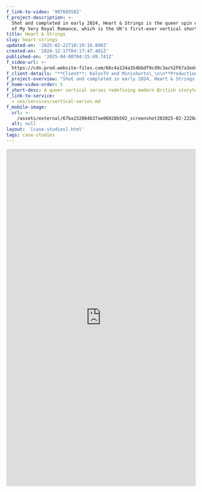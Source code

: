 ```yaml
---
f_link-to-video: '997685582'
f_project-description: >-
  Shot and completed in early 2024, Heart & Strings is the queer spin off series
  of My Very Royal Romance, which is the UK's first-ever vertical short series.
title: Heart & Strings
slug: heart-strings
updated-on: '2025-02-22T18:19:16.890Z'
created-on: '2024-12-17T04:17:47.481Z'
published-on: '2025-04-08T04:15:49.741Z'
f_video-url: >-
  https://cdn.prod.website-files.com/66c4a134a354bbdf9cd9c3ac%2F67a3ed4e1db799d19bfa32e5_Heart%20%26%20Strings-transcode.mp4
f_client-details: "**Client**: KalosTV and Minishorts\_\n\n**Production Country**: UK\_\n\n**Project Type**: Vertical Short Series\_\n\n**Service Type**: Full Production"
f_project-overview: "Shot and completed in early 2024, Heart & Strings is the queer spin off series of My Very Royal Romance, which is the UK's first-ever vertical short series.\_\n\n‍"
f_home-video-order: 5
f_short-desc: A queer vertical series redefining modern British storytelling.
f_link-to-service:
  - cms/services/vertical-series.md
f_mobile-image:
  url: >-
    /assets/external/67ba152084b37ae06028b592_screenshot202025-02-2220at2010.18.27.avif
  alt: null
layout: '[case-studies].html'
tags: case-studies
---
```


<div style="padding:177.78% 0 0 0;position:relative;"><iframe src="https://player.vimeo.com/video/997685582?badge=0&amp;autopause=0&amp;player\_id=0&amp;app\_id=58479" frameborder="0" allow="autoplay; fullscreen; picture-in-picture; clipboard-write" style="position:absolute;top:0;left:0;width:100%;height:100%;" title="Heart &amp; Strings – Trailer"></iframe></div><script src="https://player.vimeo.com/api/player.js"></script>
